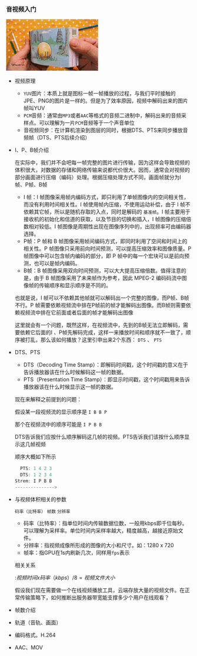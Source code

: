 ### 音视频入门

![](source/animation-1.gif)

- 视频原理

  - `YUV`图片：本质上就是图标一帧一帧播放的过程，与我们平时接触的 JPE、PNG的图片是一样的。但是为了效率原因，视频中解码出来的图片帧叫YUV
  - `PCM`音频：通常由`MP3`或者`AAC`等格式的音频二进制中，解码出来的音频采样点。可以理解为一片`PCM`音频等于一个声音单位
  - 音视频同步：在计算机渲染到图层的同时，根据DTS、PTS来同步播放音频帧（DTS、PTS后续介绍）

- I、P、B帧介绍

  在实际中，我们并不会吧每一帧完整的图片进行传输，因为这样会导致视频的体积很大，对数据的存储和网络传输来说都代价很大。因而，通常会对视频的部分画面进行压缩（编码）处理。根据压缩处理方式不同，画面帧就分为I 帧、P帧、B帧

  - I 帧：I 帧图像采用帧内编码方式，即只利用了单帧图像内的空间相关性，而没有利用时间相关性。I 帧使用帧内压缩，不使用运动补偿，由于 I 帧不依赖其它帧，所以是随机存取的入点，同时是解码的 `基准帧`。I 帧主要用于接收机的初始化和信道的获取，以及节目的切换和插入，I 帧图像的压缩倍数相对较低。I 帧图像是周期性出现在图像序列中的，出现频率可由编码器选择。
  - P帧：P 帧和 B 帧图像采用帧间编码方式，即同时利用了空间和时间上的相关性。P 帧图像只采用前向时间预测，可以提高压缩效率和图像质量。P 帧图像中可以包含帧内编码的部分，即 P 帧中的每一个宏块可以是前向预测，也可以是帧内编码。
  - B帧：B 帧图像采用双向时间预测，可以大大提高压缩倍数。值得注意的是，由于 B 帧图像采用了未来帧作为参考，因此 MPEG-2 编码码流中图像帧的传输顺序和显示顺序是不同的。

  也就是说，I 帧可以不依赖其他帧就可以解码出一个完整的图像，而P帧、B帧不行。P 帧需要依赖视频流中排在P帧前的帧才能解码出图像。而B帧则需要依赖视频流中排在它前面或者后面的帧才能解码出图像

  这里就会有一个问题，既然这样，在视频流中，先到的B帧无法立即解码，需要依赖它后面的I 、P帧先解码完成，这样一来播放时间和顺序就不一致了，顺序被打乱，那么该如何播放？这里引申出来2个东西： `DTS` 、 `PTS`

- DTS、PTS

  - DTS（Decoding Time Stamp）：即解码时间戳，这个时间戳的意义在于告诉播放器该在什么时候解码这一帧的数据。
  - PTS（Presentation Time Stamp）：即显示时间戳，这个时间戳用来告诉播放器该在什么时候显示这一帧的数据。

  现在来解释之前提到的问题：

  假设某一段视频流的显示顺序是 `I B B P`

  那个在视频流中的顺序可能是 `I P B B`

  DTS告诉我们应按什么顺序解码这几帧的视频。PTS告诉我们该按什么顺序显示这几帧视频

  顺序大概如下所示

  ```js
  	PTS: 1 4 2 3
  	DTS: 1 2 3 4
  Strem: I P B B
  --------------->
  ```

- 与视频体积相关的参数

  `码率（比特率）` `帧数` `分辨率`

  - 码率（比特率）：指单位时间内传输数据位数，一般用kbps即千位每秒。可以理解为采样率。单位时间内采样率越大，精度越高，越接近原始文件。
  - 分辨率：指视频成像所形成的图像的大小和尺寸。如：1280 x 720  
  - 帧率：指GPU在1s内刷新几次，同样用`fps`表示

  相关关系

  :$视频时间 x 码率（kbps）/ 8 = 视频文件大小$

  假设我们现在需要做一个在线视频播放工具，云端存放大量的视频文件。在正常传输策略下，如何推断出服务器带宽能支撑多少个用户在线观看？

  

  

  

- 帧数介绍

- 轨道（音轨、画面）

- 编码格式。H.264

- AAC、MOV